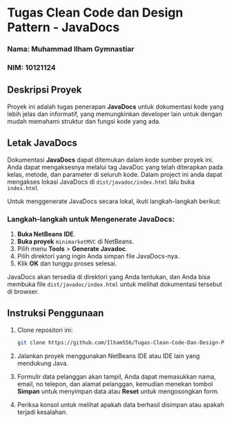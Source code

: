 # Tugas Clean Code dan Design Pattern - JavaDocs

### Nama: Muhammad Ilham Gymnastiar  
### NIM: 10121124

## Deskripsi Proyek

Proyek ini adalah tugas penerapan **JavaDocs** untuk dokumentasi kode yang lebih jelas dan informatif, yang memungkinkan developer lain untuk dengan mudah memahami struktur dan fungsi kode yang ada.

## Letak JavaDocs
Dokumentasi **JavaDocs** dapat ditemukan dalam kode sumber proyek ini. Anda dapat mengaksesnya melalui tag JavaDoc yang telah diterapkan pada kelas, metode, dan parameter di seluruh kode. Dalam project ini anda dapat mengakses lokasi JavaDocs di `dist/javadoc/index.html` lalu buka `index.html`

Untuk menggenerate JavaDocs secara lokal, ikuti langkah-langkah berikut:

### Langkah-langkah untuk Mengenerate JavaDocs:
1. **Buka NetBeans IDE**.
2. **Buka proyek** `minimarketMVC` di NetBeans.
3. Pilih menu **Tools** > **Generate Javadoc**.
4. Pilih direktori yang ingin Anda simpan file JavaDocs-nya.
5. Klik **OK** dan tunggu proses selesai.

JavaDocs akan tersedia di direktori yang Anda tentukan, dan Anda bisa membuka file `dist/javadoc/index.html` untuk melihat dokumentasi tersebut di browser.
  
## Instruksi Penggunaan
1. Clone repositori ini:
    ```bash
    git clone https://github.com/Ilham556/Tugas-Clean-Code-Dan-Design-Pattern---JavaDocs.git
    ```

2. Jalankan proyek menggunakan NetBeans IDE atau IDE lain yang mendukung Java.

3. Formulir data pelanggan akan tampil, Anda dapat memasukkan nama, email, no telepon, dan alamat pelanggan, kemudian menekan tombol **Simpan** untuk menyimpan data atau **Reset** untuk mengosongkan form.

4. Periksa konsol untuk melihat apakah data berhasil disimpan atau apakah terjadi kesalahan.


